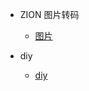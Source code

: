 <!-- _sidebar.md -->

* ZION 图片转码
  * [图片](/kafka/kafka.md) <!--注意这里是相对路径-->

* diy
  * [diy](/ProjectDocs/java基础.md)